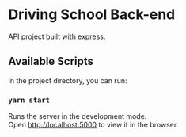 # Driving School Back-end

API project built with express.

## Available Scripts

In the project directory, you can run:

### `yarn start`

Runs the server in the development mode.\
Open [http://localhost:5000](http://localhost:5000) to view it in the browser.
